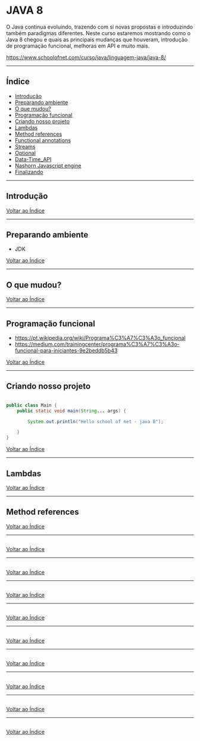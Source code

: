 # JAVA 8

O Java continua evoluindo, trazendo com sí novas propostas e introduzindo também paradigmas diferentes. Neste curso estaremos mostrando como o Java 8 chegou e quais as principais mudanças que houveram, introdução de programação funcional, melhoras em API e muito mais.

https://www.schoolofnet.com/curso/java/linguagem-java/java-8/

---

## <a name="indice">Índice</a>

- [Introdução](#parte1)   
- [Preparando ambiente](#parte2)   
- [O que mudou?](#parte3)   
- [Programação funcional](#parte4)   
- [Criando nosso projeto](#parte5)   
- [Lambdas](#parte6)   
- [Method references](#parte7)   
- [Functional annotations](#parte8)   
- [Streams](#parte9)   
- [Optional](#parte10)   
- [Data-Time_API](#parte11)   
- [Nashorn Javascript engine](#parte12)   
- [Finalizando](#parte13)   


---

## <a name="parte1">Introdução</a>



[Voltar ao Índice](#indice)

---

## <a name="parte2">Preparando ambiente</a>

- JDK

[Voltar ao Índice](#indice)

---

## <a name="parte3">O que mudou?</a>



[Voltar ao Índice](#indice)

---

## <a name="parte4">Programação funcional</a>


- https://pt.wikipedia.org/wiki/Programa%C3%A7%C3%A3o_funcional
- https://medium.com/trainingcenter/programa%C3%A7%C3%A3o-funcional-para-iniciantes-9e2beddb5b43


[Voltar ao Índice](#indice)

---

## <a name="parte5">Criando nosso projeto</a>

```java

public class Main {
    public static void main(String... args) {

        System.out.println("Hello school of net - java 8");

    }
}

```

[Voltar ao Índice](#indice)

---

## <a name="parte6">Lambdas</a>



[Voltar ao Índice](#indice)

---

## <a name="parte7">Method references</a>


[Voltar ao Índice](#indice)

---

## <a name="parte8"></a>



[Voltar ao Índice](#indice)

---

## <a name="parte9"></a>



[Voltar ao Índice](#indice)

---

## <a name="parte10"></a>



[Voltar ao Índice](#indice)

---

## <a name="parte11"></a>



[Voltar ao Índice](#indice)

---

## <a name="parte12"></a>



[Voltar ao Índice](#indice)

---

## <a name="parte13"></a>



[Voltar ao Índice](#indice)

---

## <a name="parte14"></a>



[Voltar ao Índice](#indice)

---

## <a name="parte15"></a>



[Voltar ao Índice](#indice)

---

## <a name="parte16"></a>



[Voltar ao Índice](#indice)

